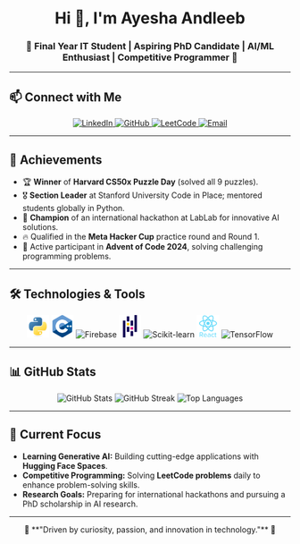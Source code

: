 <h1 align="center">Hi 👋, I'm Ayesha Andleeb</h1>
<h3 align="center">🚀 Final Year IT Student | Aspiring PhD Candidate | AI/ML Enthusiast | Competitive Programmer 🚀</h3>

---

## 📫 Connect with Me  
<p align="center">
  <a href="https://www.linkedin.com/in/ayesha-andleeb-262352278/" target="_blank">
    <img src="https://img.shields.io/badge/LinkedIn-0077B5?logo=linkedin&logoColor=white&style=for-the-badge" alt="LinkedIn" />
  </a>
  <a href="https://github.com/AyeshaAndleeb" target="_blank">
    <img src="https://img.shields.io/badge/GitHub-181717?logo=github&logoColor=white&style=for-the-badge" alt="GitHub" />
  </a>
  <a href="https://leetcode.com/u/Ayesha-Andleeb/" target="_blank">
    <img src="https://img.shields.io/badge/LeetCode-FFA116?logo=leetcode&logoColor=black&style=for-the-badge" alt="LeetCode" />
  </a>
  <a href="mailto:ayesha0129@gmail.com" target="_blank">
    <img src="https://img.shields.io/badge/Email-D14836?logo=gmail&logoColor=white&style=for-the-badge" alt="Email" />
  </a>
</p>

---

## 🌟 Achievements  
- 🏆 **Winner** of **Harvard CS50x Puzzle Day** (solved all 9 puzzles).  
- 🎖️ **Section Leader** at Stanford University Code in Place; mentored students globally in Python.  
- 🥇 **Champion** of an international hackathon at LabLab for innovative AI solutions.  
- 🔥 Qualified in the **Meta Hacker Cup** practice round and Round 1.  
- 🎉 Active participant in **Advent of Code 2024**, solving challenging programming problems.  

---

## 🛠️ Technologies & Tools  
<p align="center">
  <img src="https://raw.githubusercontent.com/devicons/devicon/master/icons/python/python-original.svg" alt="Python" width="40" height="40"/>
  <img src="https://raw.githubusercontent.com/devicons/devicon/master/icons/cplusplus/cplusplus-original.svg" alt="C++" width="40" height="40"/>
  <img src="https://www.vectorlogo.zone/logos/firebase/firebase-icon.svg" alt="Firebase" width="40" height="40"/>
  <img src="https://raw.githubusercontent.com/devicons/devicon/master/icons/pandas/pandas-original.svg" alt="Pandas" width="40" height="40"/>
  <img src="https://upload.wikimedia.org/wikipedia/commons/0/05/Scikit_learn_logo_small.svg" alt="Scikit-learn" width="40" height="40"/>
  <img src="https://raw.githubusercontent.com/devicons/devicon/master/icons/react/react-original-wordmark.svg" alt="React" width="40" height="40"/>
  <img src="https://www.vectorlogo.zone/logos/tensorflow/tensorflow-icon.svg" alt="TensorFlow" width="40" height="40"/>
</p>

---

## 📊 GitHub Stats  
<p align="center">
  <img src="https://github-readme-stats.vercel.app/api?username=AyeshaAndleeb&show_icons=true&count_private=true&theme=radical" alt="GitHub Stats" />
  <img src="https://github-readme-streak-stats.herokuapp.com/?user=AyeshaAndleeb&theme=radical" alt="GitHub Streak" />
  <img src="https://github-readme-stats.vercel.app/api/top-langs/?username=AyeshaAndleeb&layout=compact&theme=radical" alt="Top Languages" />
</p>

---

## 🌱 Current Focus  
- **Learning Generative AI:** Building cutting-edge applications with **Hugging Face Spaces**.  
- **Competitive Programming:** Solving **LeetCode problems** daily to enhance problem-solving skills.  
- **Research Goals:** Preparing for international hackathons and pursuing a PhD scholarship in AI research.  

---

<p align="center">
  🌟 **"Driven by curiosity, passion, and innovation in technology."** 🌟  
</p>
